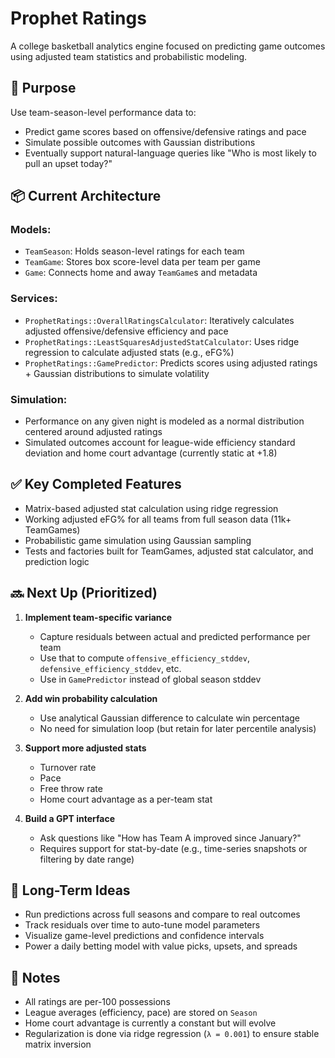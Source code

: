 # Prophet Ratings

A college basketball analytics engine focused on predicting game outcomes using adjusted team statistics and probabilistic modeling.

## 🎯 Purpose
Use team-season-level performance data to:
- Predict game scores based on offensive/defensive ratings and pace
- Simulate possible outcomes with Gaussian distributions
- Eventually support natural-language queries like "Who is most likely to pull an upset today?"

## 📦 Current Architecture
### Models:
- `TeamSeason`: Holds season-level ratings for each team
- `TeamGame`: Stores box score-level data per team per game
- `Game`: Connects home and away `TeamGame`s and metadata

### Services:
- `ProphetRatings::OverallRatingsCalculator`: Iteratively calculates adjusted offensive/defensive efficiency and pace
- `ProphetRatings::LeastSquaresAdjustedStatCalculator`: Uses ridge regression to calculate adjusted stats (e.g., eFG%)
- `ProphetRatings::GamePredictor`: Predicts scores using adjusted ratings + Gaussian distributions to simulate volatility

### Simulation:
- Performance on any given night is modeled as a normal distribution centered around adjusted ratings
- Simulated outcomes account for league-wide efficiency standard deviation and home court advantage (currently static at +1.8)

## ✅ Key Completed Features
- Matrix-based adjusted stat calculation using ridge regression
- Working adjusted eFG% for all teams from full season data (11k+ TeamGames)
- Probabilistic game simulation using Gaussian sampling
- Tests and factories built for TeamGames, adjusted stat calculator, and prediction logic

## 🔜 Next Up (Prioritized)
1. **Implement team-specific variance**
   - Capture residuals between actual and predicted performance per team
   - Use that to compute `offensive_efficiency_stddev`, `defensive_efficiency_stddev`, etc.
   - Use in `GamePredictor` instead of global season stddev

2. **Add win probability calculation**
   - Use analytical Gaussian difference to calculate win percentage
   - No need for simulation loop (but retain for later percentile analysis)

3. **Support more adjusted stats**
   - Turnover rate
   - Pace
   - Free throw rate
   - Home court advantage as a per-team stat

4. **Build a GPT interface**
   - Ask questions like "How has Team A improved since January?"
   - Requires support for stat-by-date (e.g., time-series snapshots or filtering by date range)

## 🧪 Long-Term Ideas
- Run predictions across full seasons and compare to real outcomes
- Track residuals over time to auto-tune model parameters
- Visualize game-level predictions and confidence intervals
- Power a daily betting model with value picks, upsets, and spreads

## 📎 Notes
- All ratings are per-100 possessions
- League averages (efficiency, pace) are stored on `Season`
- Home court advantage is currently a constant but will evolve
- Regularization is done via ridge regression (`λ = 0.001`) to ensure stable matrix inversion


